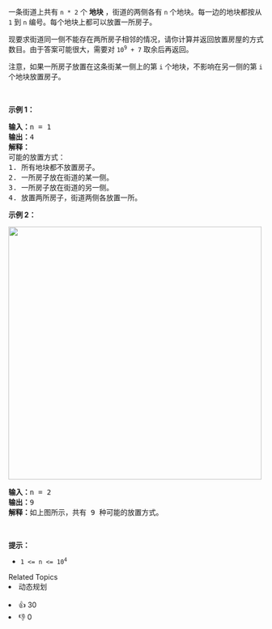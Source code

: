 <p>一条街道上共有 <code>n * 2</code> 个 <strong>地块</strong> ，街道的两侧各有 <code>n</code> 个地块。每一边的地块都按从 <code>1</code> 到 <code>n</code> 编号。每个地块上都可以放置一所房子。</p>

<p>现要求街道同一侧不能存在两所房子相邻的情况，请你计算并返回放置房屋的方式数目。由于答案可能很大，需要对 <code>10<sup>9</sup> + 7</code> 取余后再返回。</p>

<p>注意，如果一所房子放置在这条街某一侧上的第 <code>i</code> 个地块，不影响在另一侧的第 <code>i</code> 个地块放置房子。</p>

<p>&nbsp;</p>

<p><strong>示例 1：</strong></p>

<pre><strong>输入：</strong>n = 1
<strong>输出：</strong>4
<strong>解释：</strong>
可能的放置方式：
1. 所有地块都不放置房子。
2. 一所房子放在街道的某一侧。
3. 一所房子放在街道的另一侧。
4. 放置两所房子，街道两侧各放置一所。
</pre>

<p><strong>示例 2：</strong></p> 
<img alt="" src="https://assets.leetcode.com/uploads/2022/05/12/arrangements.png" style="width: 500px; height: 500px;"> <pre><strong>输入：</strong>n = 2
<strong>输出：</strong>9
<strong>解释：</strong>如上图所示，共有 9 种可能的放置方式。
</pre> </img>

<p>&nbsp;</p>

<p><strong>提示：</strong></p>

<ul> 
 <li><code>1 &lt;= n &lt;= 10<sup>4</sup></code></li> 
</ul>

<div><div>Related Topics</div><div><li>动态规划</li></div></div><br><div><li>👍 30</li><li>👎 0</li></div>